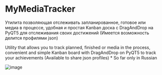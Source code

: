 # MyMediaTracker
Утилита позволяющая отслеживать запланированное, готовое или медиа в процессе, удобная и простая Kanban доска c DragAndDrop на PyQT5 для отслеживания своих достижений (Имеется возможность делится профилями json)

Utility that allows you to track planned, finished or media in the process, convenient and simple Kanban board with DragAndDrop on PyQT5 to track your achievements (Available to share json profiles) * So far only in Russian

![image](https://github.com/user-attachments/assets/8b53a88c-262d-4e88-b832-513e5970e7ec)
